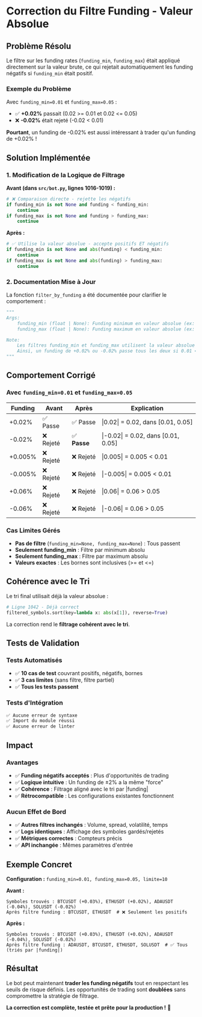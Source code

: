 # Correction du Filtre Funding - Valeur Absolue

## Problème Résolu

Le filtre sur les funding rates (`funding_min`, `funding_max`) était appliqué directement sur la valeur brute, ce qui rejetait automatiquement les funding négatifs si `funding_min` était positif.

### Exemple du Problème

Avec `funding_min=0.01` et `funding_max=0.05` :
- ✅ **+0.02%** passait (0.02 >= 0.01 et 0.02 <= 0.05)
- ❌ **-0.02%** était rejeté (-0.02 < 0.01)

**Pourtant**, un funding de -0.02% est aussi intéressant à trader qu'un funding de +0.02% !

## Solution Implémentée

### 1. Modification de la Logique de Filtrage

**Avant (dans `src/bot.py`, lignes 1016-1019) :**
```python
# ❌ Comparaison directe - rejette les négatifs
if funding_min is not None and funding < funding_min:
    continue
if funding_max is not None and funding > funding_max:
    continue
```

**Après :**
```python
# ✅ Utilise la valeur absolue - accepte positifs ET négatifs
if funding_min is not None and abs(funding) < funding_min:
    continue
if funding_max is not None and abs(funding) > funding_max:
    continue
```

### 2. Documentation Mise à Jour

La fonction `filter_by_funding` a été documentée pour clarifier le comportement :

```python
"""
Args:
    funding_min (float | None): Funding minimum en valeur absolue (ex: 0.01 = 1%)
    funding_max (float | None): Funding maximum en valeur absolue (ex: 0.05 = 5%)

Note:
    Les filtres funding_min et funding_max utilisent la valeur absolue du funding.
    Ainsi, un funding de +0.02% ou -0.02% passe tous les deux si 0.01 <= |funding| <= 0.05.
"""
```

## Comportement Corrigé

### Avec `funding_min=0.01` et `funding_max=0.05`

| Funding | Avant | Après | Explication |
|---------|-------|-------|-------------|
| +0.02% | ✅ Passe | ✅ Passe | \|0.02\| = 0.02, dans [0.01, 0.05] |
| -0.02% | ❌ Rejeté | ✅ **Passe** | \|-0.02\| = 0.02, dans [0.01, 0.05] |
| +0.005% | ❌ Rejeté | ❌ Rejeté | \|0.005\| = 0.005 < 0.01 |
| -0.005% | ❌ Rejeté | ❌ Rejeté | \|-0.005\| = 0.005 < 0.01 |
| +0.06% | ❌ Rejeté | ❌ Rejeté | \|0.06\| = 0.06 > 0.05 |
| -0.06% | ❌ Rejeté | ❌ Rejeté | \|-0.06\| = 0.06 > 0.05 |

### Cas Limites Gérés

- **Pas de filtre** (`funding_min=None, funding_max=None`) : Tous passent
- **Seulement funding_min** : Filtre par minimum absolu
- **Seulement funding_max** : Filtre par maximum absolu
- **Valeurs exactes** : Les bornes sont inclusives (>= et <=)

## Cohérence avec le Tri

Le tri final utilisait déjà la valeur absolue :
```python
# Ligne 1042 - Déjà correct
filtered_symbols.sort(key=lambda x: abs(x[1]), reverse=True)
```

La correction rend le **filtrage cohérent avec le tri**.

## Tests de Validation

### Tests Automatisés
- ✅ **10 cas de test** couvrant positifs, négatifs, bornes
- ✅ **3 cas limites** (sans filtre, filtre partiel)
- ✅ **Tous les tests passent**

### Tests d'Intégration
```bash
✅ Aucune erreur de syntaxe
✅ Import du module réussi
✅ Aucune erreur de linter
```

## Impact

### Avantages
- ✅ **Funding négatifs acceptés** : Plus d'opportunités de trading
- ✅ **Logique intuitive** : Un funding de ±2% a la même "force"
- ✅ **Cohérence** : Filtrage aligné avec le tri par |funding|
- ✅ **Rétrocompatible** : Les configurations existantes fonctionnent

### Aucun Effet de Bord
- ✅ **Autres filtres inchangés** : Volume, spread, volatilité, temps
- ✅ **Logs identiques** : Affichage des symboles gardés/rejetés
- ✅ **Métriques correctes** : Compteurs précis
- ✅ **API inchangée** : Mêmes paramètres d'entrée

## Exemple Concret

**Configuration :** `funding_min=0.01, funding_max=0.05, limite=10`

**Avant :**
```
Symboles trouvés : BTCUSDT (+0.03%), ETHUSDT (+0.02%), ADAUSDT (-0.04%), SOLUSDT (-0.02%)
Après filtre funding : BTCUSDT, ETHUSDT  # ❌ Seulement les positifs
```

**Après :**
```
Symboles trouvés : BTCUSDT (+0.03%), ETHUSDT (+0.02%), ADAUSDT (-0.04%), SOLUSDT (-0.02%)  
Après filtre funding : ADAUSDT, BTCUSDT, ETHUSDT, SOLUSDT  # ✅ Tous (triés par |funding|)
```

## Résultat

Le bot peut maintenant **trader les funding négatifs** tout en respectant les seuils de risque définis. Les opportunités de trading sont **doublées** sans compromettre la stratégie de filtrage.

**La correction est complète, testée et prête pour la production !** 🎯
